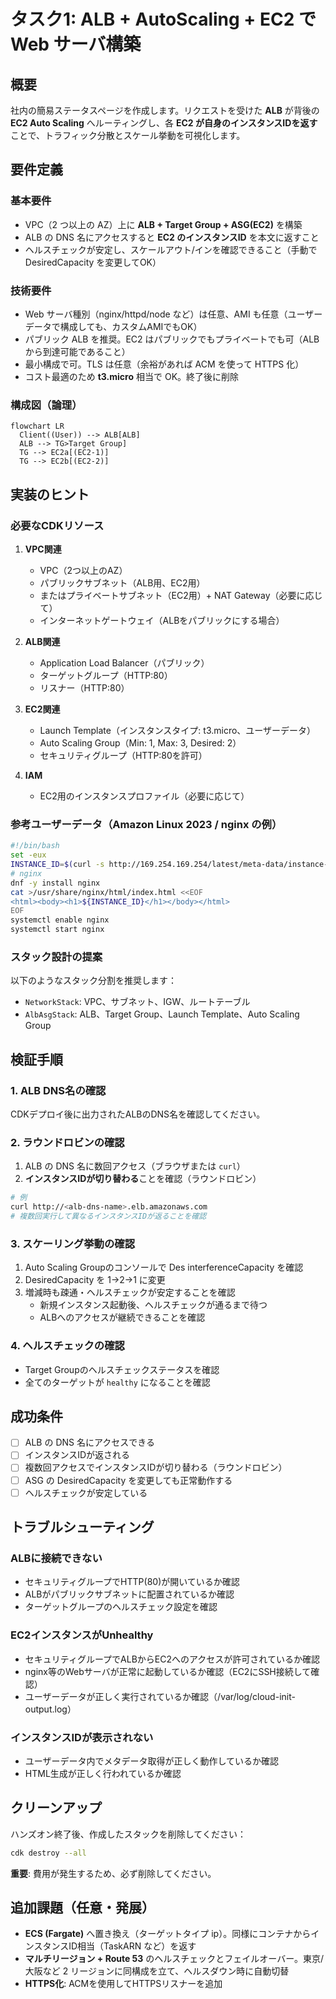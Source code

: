 # タスク1: ALB + AutoScaling + EC2 で Web サーバ構築

## 概要

社内の簡易ステータスページを作成します。リクエストを受けた **ALB** が背後の **EC2 Auto Scaling** へルーティングし、各 **EC2 が自身のインスタンスIDを返す**ことで、トラフィック分散とスケール挙動を可視化します。

## 要件定義

### 基本要件

* VPC（2 つ以上の AZ）上に **ALB + Target Group + ASG(EC2)** を構築
* ALB の DNS 名にアクセスすると **EC2 のインスタンスID** を本文に返すこと
* ヘルスチェックが安定し、スケールアウト/インを確認できること（手動で DesiredCapacity を変更してOK）

### 技術要件

* Web サーバ種別（nginx/httpd/node など）は任意、AMI も任意（ユーザーデータで構成しても、カスタムAMIでもOK）
* パブリック ALB を推奨。EC2 はパブリックでもプライベートでも可（ALB から到達可能であること）
* 最小構成で可。TLS は任意（余裕があれば ACM を使って HTTPS 化）
* コスト最適のため **t3.micro** 相当で OK。終了後に削除

### 構成図（論理）

```mermaid
flowchart LR
  Client((User)) --> ALB[ALB]
  ALB --> TG>Target Group]
  TG --> EC2a[(EC2-1)]
  TG --> EC2b[(EC2-2)]
```

## 実装のヒント

### 必要なCDKリソース

1. **VPC関連**
   - VPC（2つ以上のAZ）
   - パブリックサブネット（ALB用、EC2用）
   - またはプライベートサブネット（EC2用）+ NAT Gateway（必要に応じて）
   - インターネットゲートウェイ（ALBをパブリックにする場合）

2. **ALB関連**
   - Application Load Balancer（パブリック）
   - ターゲットグループ（HTTP:80）
   - リスナー（HTTP:80）

3. **EC2関連**
   - Launch Template（インスタンスタイプ: t3.micro、ユーザーデータ）
   - Auto Scaling Group（Min: 1, Max: 3, Desired: 2）
   - セキュリティグループ（HTTP:80を許可）

4. **IAM**
   - EC2用のインスタンスプロファイル（必要に応じて）

### 参考ユーザーデータ（Amazon Linux 2023 / nginx の例）

```bash
#!/bin/bash
set -eux
INSTANCE_ID=$(curl -s http://169.254.169.254/latest/meta-data/instance-id)
# nginx
dnf -y install nginx
cat >/usr/share/nginx/html/index.html <<EOF
<html><body><h1>${INSTANCE_ID}</h1></body></html>
EOF
systemctl enable nginx
systemctl start nginx
```

### スタック設計の提案

以下のようなスタック分割を推奨します：

- `NetworkStack`: VPC、サブネット、IGW、ルートテーブル
- `AlbAsgStack`: ALB、Target Group、Launch Template、Auto Scaling Group

## 検証手順

### 1. ALB DNS名の確認

CDKデプロイ後に出力されたALBのDNS名を確認してください。

### 2. ラウンドロビンの確認

1. ALB の DNS 名に数回アクセス（ブラウザまたは `curl`）
2. **インスタンスIDが切り替わる**ことを確認（ラウンドロビン）

```bash
# 例
curl http://<alb-dns-name>.elb.amazonaws.com
# 複数回実行して異なるインスタンスIDが返ることを確認
```

### 3. スケーリング挙動の確認

1. Auto Scaling Groupのコンソールで Des interferenceCapacity を確認
2. DesiredCapacity を 1→2→1 に変更
3. 増減時も疎通・ヘルスチェックが安定することを確認
   - 新規インスタンス起動後、ヘルスチェックが通るまで待つ
   - ALBへのアクセスが継続できることを確認

### 4. ヘルスチェックの確認

- Target Groupのヘルスチェックステータスを確認
- 全てのターゲットが `healthy` になることを確認

## 成功条件

- [ ] ALB の DNS 名にアクセスできる
- [ ] インスタンスIDが返される
- [ ] 複数回アクセスでインスタンスIDが切り替わる（ラウンドロビン）
- [ ] ASG の DesiredCapacity を変更しても正常動作する
- [ ] ヘルスチェックが安定している

## トラブルシューティング

### ALBに接続できない

- セキュリティグループでHTTP(80)が開いているか確認
- ALBがパブリックサブネットに配置されているか確認
- ターゲットグループのヘルスチェック設定を確認

### EC2インスタンスがUnhealthy

- セキュリティグループでALBからEC2へのアクセスが許可されているか確認
- nginx等のWebサーバが正常に起動しているか確認（EC2にSSH接続して確認）
- ユーザーデータが正しく実行されているか確認（/var/log/cloud-init-output.log）

### インスタンスIDが表示されない

- ユーザーデータ内でメタデータ取得が正しく動作しているか確認
- HTML生成が正しく行われているか確認

## クリーンアップ

ハンズオン終了後、作成したスタックを削除してください：

```bash
cdk destroy --all
```

**重要**: 費用が発生するため、必ず削除してください。

## 追加課題（任意・発展）

* **ECS (Fargate)** へ置き換え（ターゲットタイプ ip）。同様にコンテナからインスタンスID相当（TaskARN など）を返す
* **マルチリージョン + Route 53** のヘルスチェックとフェイルオーバー。東京/大阪など 2 リージョンに同構成を立て、ヘルスダウン時に自動切替
* **HTTPS化**: ACMを使用してHTTPSリスナーを追加

